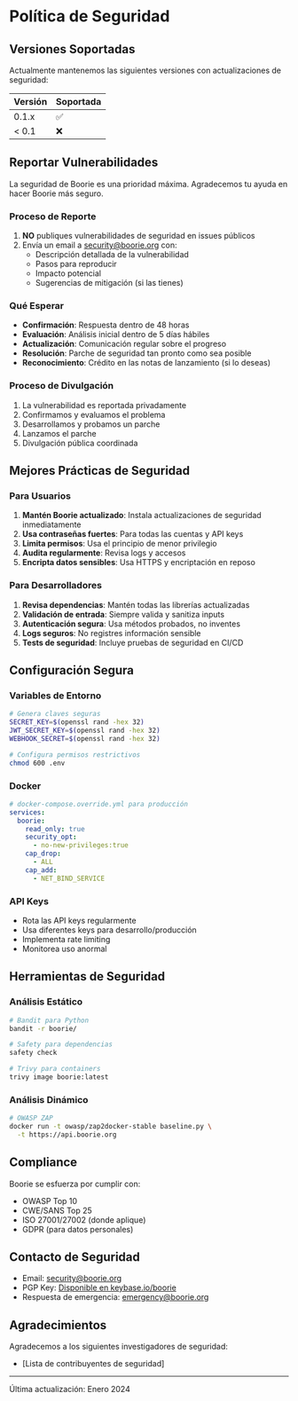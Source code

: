 # Política de Seguridad

## Versiones Soportadas

Actualmente mantenemos las siguientes versiones con actualizaciones de seguridad:

| Versión | Soportada          |
| ------- | ------------------ |
| 0.1.x   | :white_check_mark: |
| < 0.1   | :x:                |

## Reportar Vulnerabilidades

La seguridad de Boorie es una prioridad máxima. Agradecemos tu ayuda en hacer Boorie más seguro.

### Proceso de Reporte

1. **NO** publiques vulnerabilidades de seguridad en issues públicos
2. Envía un email a security@boorie.org con:
   - Descripción detallada de la vulnerabilidad
   - Pasos para reproducir
   - Impacto potencial
   - Sugerencias de mitigación (si las tienes)

### Qué Esperar

- **Confirmación**: Respuesta dentro de 48 horas
- **Evaluación**: Análisis inicial dentro de 5 días hábiles
- **Actualización**: Comunicación regular sobre el progreso
- **Resolución**: Parche de seguridad tan pronto como sea posible
- **Reconocimiento**: Crédito en las notas de lanzamiento (si lo deseas)

### Proceso de Divulgación

1. La vulnerabilidad es reportada privadamente
2. Confirmamos y evaluamos el problema
3. Desarrollamos y probamos un parche
4. Lanzamos el parche
5. Divulgación pública coordinada

## Mejores Prácticas de Seguridad

### Para Usuarios

1. **Mantén Boorie actualizado**: Instala actualizaciones de seguridad inmediatamente
2. **Usa contraseñas fuertes**: Para todas las cuentas y API keys
3. **Limita permisos**: Usa el principio de menor privilegio
4. **Audita regularmente**: Revisa logs y accesos
5. **Encripta datos sensibles**: Usa HTTPS y encriptación en reposo

### Para Desarrolladores

1. **Revisa dependencias**: Mantén todas las librerías actualizadas
2. **Validación de entrada**: Siempre valida y sanitiza inputs
3. **Autenticación segura**: Usa métodos probados, no inventes
4. **Logs seguros**: No registres información sensible
5. **Tests de seguridad**: Incluye pruebas de seguridad en CI/CD

## Configuración Segura

### Variables de Entorno

```bash
# Genera claves seguras
SECRET_KEY=$(openssl rand -hex 32)
JWT_SECRET_KEY=$(openssl rand -hex 32)
WEBHOOK_SECRET=$(openssl rand -hex 32)

# Configura permisos restrictivos
chmod 600 .env
```

### Docker

```yaml
# docker-compose.override.yml para producción
services:
  boorie:
    read_only: true
    security_opt:
      - no-new-privileges:true
    cap_drop:
      - ALL
    cap_add:
      - NET_BIND_SERVICE
```

### API Keys

- Rota las API keys regularmente
- Usa diferentes keys para desarrollo/producción
- Implementa rate limiting
- Monitorea uso anormal

## Herramientas de Seguridad

### Análisis Estático

```bash
# Bandit para Python
bandit -r boorie/

# Safety para dependencias
safety check

# Trivy para containers
trivy image boorie:latest
```

### Análisis Dinámico

```bash
# OWASP ZAP
docker run -t owasp/zap2docker-stable baseline.py \
  -t https://api.boorie.org
```

## Compliance

Boorie se esfuerza por cumplir con:

- OWASP Top 10
- CWE/SANS Top 25
- ISO 27001/27002 (donde aplique)
- GDPR (para datos personales)

## Contacto de Seguridad

- Email: security@boorie.org
- PGP Key: [Disponible en keybase.io/boorie](https://keybase.io/boorie)
- Respuesta de emergencia: emergency@boorie.org

## Agradecimientos

Agradecemos a los siguientes investigadores de seguridad:

- [Lista de contribuyentes de seguridad]

---

Última actualización: Enero 2024